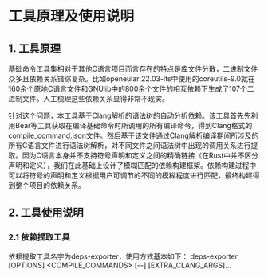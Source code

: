 # 工具原理及使用说明

## 1. 工具原理

基础命令工具集相对于其他C语言项目而言存在的特点是库文件分散，二进制文件众多且依赖关系错综复杂。比如openeular:22.03-lts中使用的coreutils-9.0就在160余个原地C语言文件和GNUlib中的800余个文件的相互依赖下生成了107个二进制文件。人工梳理这些依赖关系显得非常不现实。

针对这个问题，本工具基于Clang解析的语法树的自动分析依赖。该工具首先先利用Bear等工具获取在编译基础命令时所调用的所有编译命令，得到Clang格式的compile_command.json文件。然后基于该文件通过Clang解析编译期间所涉及的所有C语言文件进行语法树解析，对不同文件之间语法树中出现的调用关系进行提取。因为C语言本身并不支持符号声明和定义之间的精确链接（在Rust中并不区分声明和定义），我们在此基础上设计了模糊匹配的依赖构建框架。依赖构建过程中可以将符号的声明和定义根据用户可调节的不同的模糊程度进行匹配，最终构建得到整个项目的依赖关系。

## 2. 工具使用说明

### 2.1 依赖提取工具

依赖提取工具名字为deps-exporter，使用方式基本如下：
deps-exporter [OPTIONS] <COMPILE_COMMANDS> [--] [EXTRA_CLANG_ARGS]...